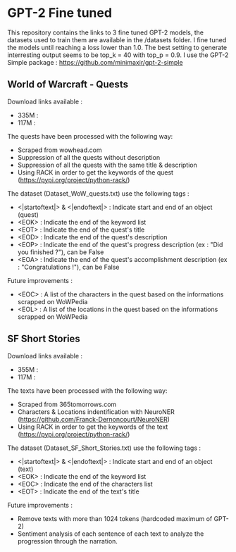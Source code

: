 # GPT-2 Fine tuned
This repository contains the links to 3 fine tuned GPT-2 models, the datasets used to train them are available in the /datasets folder. I fine tuned the models until reaching a loss lower than 1.0.
The best setting to generate interresting output seems to be top_k = 40 with top_p = 0.9.
I use the GPT-2 Simple package : https://github.com/minimaxir/gpt-2-simple

## World of Warcraft - Quests
Download links available : 
- 335M :
- 117M :

The quests have been processed with the following way:
- Scraped from wowhead.com
- Suppression of all the quests without description
- Suppression of all the quests with the same title & description
- Using RACK in order to get the keywords of the quest (https://pypi.org/project/python-rack/)

The dataset (Dataset_WoW_quests.txt) use the following tags :
- \<|startoftext|\> & \<|endoftext|\> : Indicate start and end of an object (quest)
- \<EOK\> : Indicate the end of the keyword list
- \<EOT\> : Indicate the end of the quest's title
- \<EOD\> : Indicate the end of the quest's description
- \<EOP\> : Indicate the end of the quest's progress description (ex : "Did you finished ?"), can be False
- \<EOA\> : Indicate the end of the quest's accomplishment description (ex : "Congratulations !"), can be False
  
Future improvements :
- \<EOC\> : A list of the characters in the quest based on the informations scrapped on WoWPedia
- \<EOL\> : A list of the locations in the quest based on the informations scrapped on WoWPedia

## SF Short Stories
Download links available : 
- 355M :
- 117M : 

The texts have been processed with the following way:
- Scraped from 365tomorrows.com
- Characters & Locations indentification with NeuroNER (https://github.com/Franck-Dernoncourt/NeuroNER)
- Using RACK in order to get the keywords of the text (https://pypi.org/project/python-rack/)

The dataset (Dataset_SF_Short_Stories.txt) use the following tags :
- \<|startoftext|\> & \<|endoftext|\> : Indicate start and end of an object (text)
- \<EOK\> : Indicate the end of the keyword list
- \<EOC\> : Indicate the end of the characters list
- \<EOT\> : Indicate the end of the text's title

Future improvements :
- Remove texts with more than 1024 tokens (hardcoded maximum of GPT-2)
- Sentiment analysis of each sentence of each text to analyze the progression through the narration.
